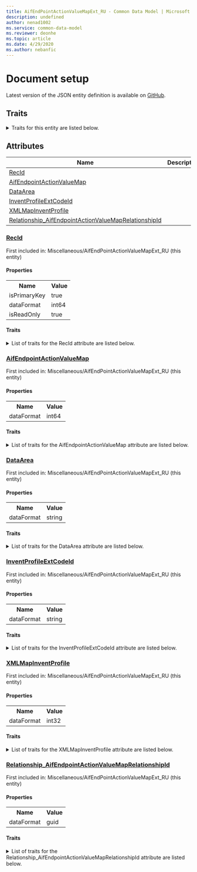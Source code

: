 ```yaml
---
title: AifEndPointActionValueMapExt_RU - Common Data Model | Microsoft Docs
description: undefined
author: nenad1002
ms.service: common-data-model
ms.reviewer: deonhe
ms.topic: article
ms.date: 4/29/2020
ms.author: nebanfic
---
```


# Document setup

  
 Latest version of the JSON entity definition is available on <a href="https://github.com/Microsoft/CDM/tree/master/schemaDocuments/core/operationsCommon/Tables/Finance/APARShared/Miscellaneous/AifEndPointActionValueMapExt_RU.cdm.json" target="_blank">GitHub</a>.  

## Traits

<details>
<summary>Traits for this entity are listed below.  
</summary>

**is.identifiedBy**  
  names a specifc identity attribute to use with an entity  <table><tr><th>Parameter</th><th>Value</th><th>Data type</th><th>Explanation</th></tr><tr><td>attribute</td><td>[AifEndPointActionValueMapExt_RU/(resolvedAttributes)/RecId](#RecId)</td><td>attribute</td><td></td></tr></table>

**is.CDM.entityVersion**  
  <table><tr><th>Parameter</th><th>Value</th><th>Data type</th><th>Explanation</th></tr><tr><td>versionNumber</td><td>"1.0.0"</td><td>string</td><td>semantic version number of the entity</td></tr></table>

**is.application.releaseVersion**  
  <table><tr><th>Parameter</th><th>Value</th><th>Data type</th><th>Explanation</th></tr><tr><td>releaseVersion</td><td>"10.0.13.0"</td><td>string</td><td>semantic version number of the application introducing this entity</td></tr></table>

**is.localized.displayedAs**  
  Holds the list of language specific display text for an object.  <table><tr><th>Parameter</th><th>Value</th><th>Data type</th><th>Explanation</th></tr><tr><td>localizedDisplayText</td><td><table><tr><th>languageTag</th><th>displayText</th></tr><tr><td>en</td><td>Document setup</td></tr></table></td><td>entity</td><td>a reference to the constant entity holding the list of localized text</td></tr></table>

</details>

## Attributes

|Name|Description|First Included in Instance|
|---|---|---|
|[RecId](#RecId)||<a href="AifEndPointActionValueMapExt_RU.md" target="_blank">Miscellaneous/AifEndPointActionValueMapExt_RU</a>|
|[AifEndpointActionValueMap](#AifEndpointActionValueMap)||<a href="AifEndPointActionValueMapExt_RU.md" target="_blank">Miscellaneous/AifEndPointActionValueMapExt_RU</a>|
|[DataArea](#DataArea)||<a href="AifEndPointActionValueMapExt_RU.md" target="_blank">Miscellaneous/AifEndPointActionValueMapExt_RU</a>|
|[InventProfileExtCodeId](#InventProfileExtCodeId)||<a href="AifEndPointActionValueMapExt_RU.md" target="_blank">Miscellaneous/AifEndPointActionValueMapExt_RU</a>|
|[XMLMapInventProfile](#XMLMapInventProfile)||<a href="AifEndPointActionValueMapExt_RU.md" target="_blank">Miscellaneous/AifEndPointActionValueMapExt_RU</a>|
|[Relationship_AifEndpointActionValueMapRelationshipId](#Relationship_AifEndpointActionValueMapRelationshipId)||<a href="AifEndPointActionValueMapExt_RU.md" target="_blank">Miscellaneous/AifEndPointActionValueMapExt_RU</a>|

### <a href=#RecId name="RecId">RecId</a>

First included in: Miscellaneous/AifEndPointActionValueMapExt_RU (this entity)  

#### Properties

<table><tr><th>Name</th><th>Value</th></tr><tr><td>isPrimaryKey</td><td>true</td></tr><tr><td>dataFormat</td><td>int64</td></tr><tr><td>isReadOnly</td><td>true</td></tr></table>

#### Traits

<details>
<summary>List of traits for the RecId attribute are listed below.</summary>

**is.dataFormat.integer**  
**is.dataFormat.big**  
**is.identifiedBy**  
names a specifc identity attribute to use with an entity  <table><tr><th>Parameter</th><th>Value</th><th>Data type</th><th>Explanation</th></tr><tr><td>attribute</td><td>[AifEndPointActionValueMapExt_RU/(resolvedAttributes)/RecId](#RecId)</td><td>attribute</td><td></td></tr></table>

**is.readOnly**  
**is.dataFormat.integer**  
**is.dataFormat.big**  
</details>

### <a href=#AifEndpointActionValueMap name="AifEndpointActionValueMap">AifEndpointActionValueMap</a>

First included in: Miscellaneous/AifEndPointActionValueMapExt_RU (this entity)  

#### Properties

<table><tr><th>Name</th><th>Value</th></tr><tr><td>dataFormat</td><td>int64</td></tr></table>

#### Traits

<details>
<summary>List of traits for the AifEndpointActionValueMap attribute are listed below.</summary>

**is.dataFormat.integer**  
**is.dataFormat.big**  
**is.dataFormat.integer**  
**is.dataFormat.big**  
</details>

### <a href=#DataArea name="DataArea">DataArea</a>

First included in: Miscellaneous/AifEndPointActionValueMapExt_RU (this entity)  

#### Properties

<table><tr><th>Name</th><th>Value</th></tr><tr><td>dataFormat</td><td>string</td></tr></table>

#### Traits

<details>
<summary>List of traits for the DataArea attribute are listed below.</summary>

**is.dataFormat.character**  
**is.dataFormat.big**  
**is.dataFormat.array**  
**is.dataFormat.character**  
**is.dataFormat.array**  
</details>

### <a href=#InventProfileExtCodeId name="InventProfileExtCodeId">InventProfileExtCodeId</a>

First included in: Miscellaneous/AifEndPointActionValueMapExt_RU (this entity)  

#### Properties

<table><tr><th>Name</th><th>Value</th></tr><tr><td>dataFormat</td><td>string</td></tr></table>

#### Traits

<details>
<summary>List of traits for the InventProfileExtCodeId attribute are listed below.</summary>

**is.dataFormat.character**  
**is.dataFormat.big**  
**is.dataFormat.array**  
**is.dataFormat.character**  
**is.dataFormat.array**  
</details>

### <a href=#XMLMapInventProfile name="XMLMapInventProfile">XMLMapInventProfile</a>

First included in: Miscellaneous/AifEndPointActionValueMapExt_RU (this entity)  

#### Properties

<table><tr><th>Name</th><th>Value</th></tr><tr><td>dataFormat</td><td>int32</td></tr></table>

#### Traits

<details>
<summary>List of traits for the XMLMapInventProfile attribute are listed below.</summary>

**is.dataFormat.integer**  
**is.dataFormat.integer**  
</details>

### <a href=#Relationship_AifEndpointActionValueMapRelationshipId name="Relationship_AifEndpointActionValueMapRelationshipId">Relationship_AifEndpointActionValueMapRelationshipId</a>

First included in: Miscellaneous/AifEndPointActionValueMapExt_RU (this entity)  

#### Properties

<table><tr><th>Name</th><th>Value</th></tr><tr><td>dataFormat</td><td>guid</td></tr></table>

#### Traits

<details>
<summary>List of traits for the Relationship_AifEndpointActionValueMapRelationshipId attribute are listed below.</summary>

**is.dataFormat.character**  
**is.dataFormat.big**  
**is.dataFormat.array**  
**is.dataFormat.guid**  
**means.identity.entityId**  
**is.linkedEntity.identifier**  
Marks the attribute(s) that hold foreign key references to a linked (used as an attribute) entity. This attribute is added to the resolved entity to enumerate the referenced entities.  <table><tr><th>Parameter</th><th>Value</th><th>Data type</th><th>Explanation</th></tr><tr><td>entityReferences</td><td><table><tr><th>entityReference</th><th>attributeReference</th></tr><tr><td><a href="../../../SupplyChain/ProcurementAndSourcing/Reference/AifEndpointActionValueMap.md" target="_blank">/core/operationsCommon/Tables/SupplyChain/ProcurementAndSourcing/Reference/AifEndpointActionValueMap.cdm.json/AifEndpointActionValueMap</a></td><td><a href="../../../SupplyChain/ProcurementAndSourcing/Reference/AifEndpointActionValueMap.md#RecId" target="_blank">RecId</a></td></tr></table></td><td>entity</td><td>a reference to the constant entity holding the list of entity references</td></tr></table>

**is.dataFormat.guid**  
**is.dataFormat.character**  
**is.dataFormat.array**  
</details>
